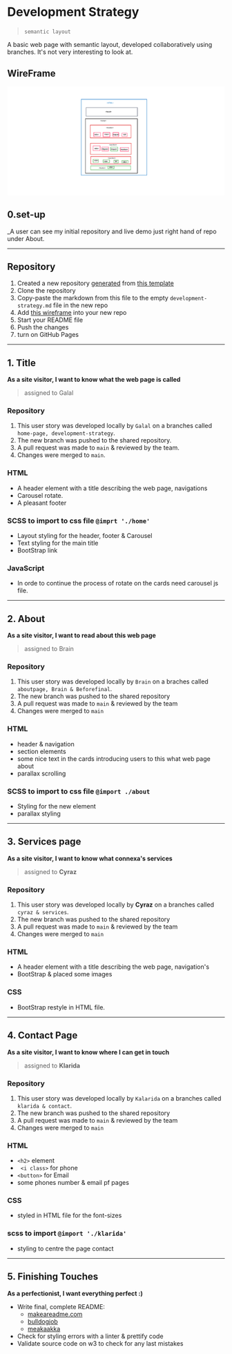 # Development Strategy

> `semantic layout`

A basic web page with semantic layout, developed collaboratively using branches.  It's not very interesting to look at.

## WireFrame
![WireFrame](./wireframe.png)

## 0.set-up
_A user can see my initial repository and live demo just right hand of repo under About.

---

## Repository 

1. Created a new repository [generated]() from [this template]()
1.  Clone the repository
1. Copy-paste the markdown from this file to the empty `development-strategy.md` file in the new repo
1. Add [this wireframe]() into your new repo
1. Start your README file
1. Push the changes
1. turn on GitHub Pages
---

## 1. Title 

__As a site visitor, I want to know what the web page is called__

> assigned to Galal

### Repository 

1. This user story was developed locally by `Galal` on a branches called `home-page, development-strategy`.
1. The new branch was pushed to the shared repository.
1. A pull request was made to `main` & reviewed by the team.
1. Changes were merged to `main`.

### HTML
- A header element with a title describing the web page, navigations 
- Carousel rotate.
- A pleasant footer

### SCSS to import to css file `@imprt './home'`
- Layout styling for the header, footer & Carousel 
- Text styling for the main title
- BootStrap link 

### JavaScript
- In orde to continue the process of rotate on the cards need carousel js file.

---
## 2. About 
__As a site visitor, I want to read about  this web page__
> assigned to Brain 
### Repository

1. This user story was developed locally by `Brain` on a braches called `aboutpage, Brain & Beforefinal`.
1. The new branch was pushed to the shared repository
1. A pull request was made to `main` & reviewed by the team
1. Changes were merged to `main`

### HTML
- header & navigation
- section elements
- some nice text in the cards introducing users to this what web page about
- parallax scrolling

### SCSS to import to css file `@import ./about`

 - Styling for the new element
- parallax styling 
---


## 3. Services page 
__As a site visitor, I want to know what connexa's services__
> assigned to __Cyraz__

### Repository

1. This user story was developed locally by __Cyraz__ on a branches called `cyraz & services`.
1. The new branch was pushed to the shared repository
1. A pull request was made to `main` & reviewed by the team
1. Changes were merged to `main`

### HTML

- A header element with a title describing the web page, navigation's 
- BootStrap & placed some images 

### CSS

- BootStrap restyle in HTML file.

---

## 4. Contact Page 

__As a site visitor, I want to know where I can get in touch__

> assigned to __Klarida__

### Repository

1. This user story was developed locally by `Kalarida` on a branches called `klarida & contact`.
1. The new branch was pushed to the shared repository
1. A pull request was made to `main` & reviewed by the team
1. Changes were merged to `main`

### HTML

- `<h2>` element
- ` <i class>` for phone
- `<button>` for Email 
- some phones number & email pf pages 

### CSS

- styled in HTML file for the font-sizes
### scss to import `@import './klarida' `
-  styling to centre the page contact

---
## 5. Finishing Touches

__As a perfectionist, I want everything perfect :)__

- Write final, complete README:
  - [makeareadme.com](https://www.makeareadme.com/)
  - [bulldogjob](https://bulldogjob.com/news/449-how-to-write-a-good-readme-for-your-github-project)
  - [meakaakka](https://medium.com/@meakaakka/a-beginners-guide-to-writing-a-kickass-readme-7ac01da88ab3)
- Check for styling errors with a linter & prettify code
- Validate source code on w3 to check for any last mistakes
